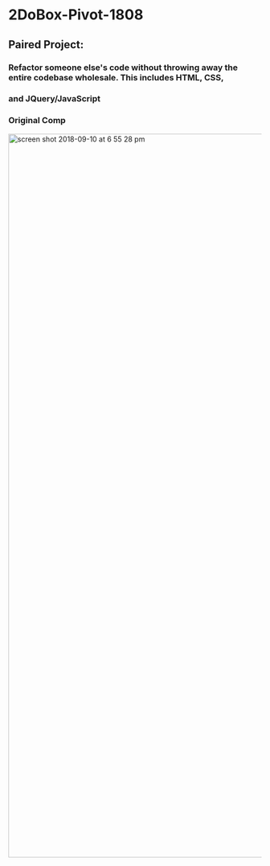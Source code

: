 # 2DoBox-Pivot-1808

## Paired Project:
### Refactor someone else's code without throwing away the entire codebase wholesale. This includes HTML, CSS, 
### and JQuery/JavaScript


### Original Comp

<img width="1440" alt="screen shot 2018-09-10 at 6 55 28 pm" src="https://user-images.githubusercontent.com/25753508/45331976-33ad0b80-b52b-11e8-8803-a7ffa719412d.png">

